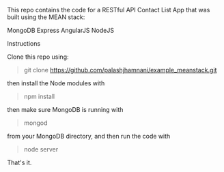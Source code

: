 This repo contains the code for a RESTful API Contact List App that was built using the MEAN stack:

MongoDB
Express
AngularJS
NodeJS

Instructions

Clone this repo using:

> git clone https://github.com/palashjhamnani/example_meanstack.git

then install the Node modules with

> npm install

then make sure MongoDB is running with

> mongod

from your MongoDB directory, and then run the code with

> node server

That's it.
